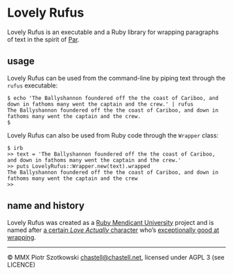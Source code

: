 Lovely Rufus
============

Lovely Rufus is an executable and a Ruby library for wrapping paragraphs of text in the spirit of [Par](http://www.nicemice.net/par/).



usage
-----

Lovely Rufus can be used from the command-line by piping text through the `rufus` executable:

    $ echo 'The Ballyshannon foundered off the the coast of Cariboo, and down in fathoms many went the captain and the crew.' | rufus
    The Ballyshannon foundered off the the coast of Cariboo, and down in
    fathoms many went the captain and the crew.
    $

Lovely Rufus can also be used from Ruby code through the `Wrapper` class:

    $ irb
    >> text = 'The Ballyshannon foundered off the the coast of Cariboo, and down in fathoms many went the captain and the crew.'
    >> puts LovelyRufus::Wrapper.new(text).wrapped
    The Ballyshannon foundered off the the coast of Cariboo, and down in
    fathoms many went the captain and the crew
    >>



name and history
----------------

Lovely Rufus was created as a [Ruby Mendicant University](http://blog.majesticseacreature.com/tag/rubymendicant) project and is named after [a certain _Love Actually_ character](http://en.wikipedia.org/wiki/Love_Actually#Rufus) who’s [exceptionally good at wrapping](http://www.youtube.com/watch?v=W6E1wPwOaE4).



---

© MMX Piotr Szotkowski <chastell@chastell.net>, licensed under AGPL 3 (see LICENCE)
